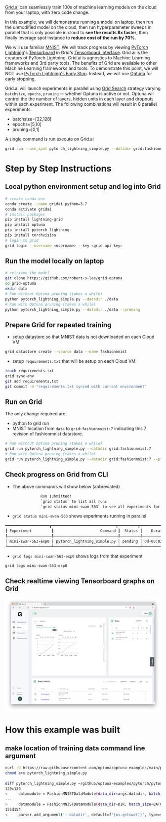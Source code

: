 [Grid.ai](https://www.grid.ai) can seamlessly train 100s of machine learning models on the cloud from your laptop, with zero code change.  

In this example, we will demonstrate running a model on laptop, then run the unmodified model on the cloud, then run hyperparameter sweeps in parallel that is only possible in cloud to **see the results 8x faster**, then finally leverage spot instance to **reduce cost of the run by 70%**. 

We will use familiar [MNIST](http://yann.lecun.com/exdb/mnist/).
We will track progress by viewing [PyTorch Lightning](https://www.pytorchlightning.ai)'s [Tensorboard](https://pytorch-lightning.readthedocs.io/en/stable/api/pytorch_lightning.loggers.tensorboard.html) in Grid's [Tensorboard interface](https://docs.grid.ai/products/run-run-and-sweep-github-files/metrics-charts#tensorboard).
Grid.ai is the creators of PyTorch Lightning.  Grid.ai is agnostics to Machine Learning frameworks and 3rd party tools.
The benefits of Grid are available to other Machine Learning frameworks and tools.
To demonstrate this point, we will NOT use [PyTorch Lightning's Early Stop](https://medium.com/pytorch/pytorch-lightning-1-3-lightning-cli-pytorch-profiler-improved-early-stopping-6e0ffd8deb29).
Instead, we will use [Optuna](https://optuna.org) for early stopping.

 
Grid.ai will launch experiments in parallel using [Grid Search](https://docs.grid.ai/products/run-run-and-sweep-github-files/sweep-syntax) strategy varying `batchsize`, `epochs`, `pruning` -- whether Optuna is active or not. Optuna will control the the number of layers, hidden units in each layer and dropouts within each experiment.  The following combinations will result in 8 parallel experiments.

- batchsize=[32,128]
- epochs=[5,10]
- pruning=[0,1]

A single command is run execute on Grid.ai
``` bash
grid run --use_spot pytorch_lightning_simple.py --datadir grid:fashionmnist:7 --pruning="[0,1]"  --batchsize="[32,128]" --epochs="[5,10]"
```

# Step by Step Instructions

## Local python environment setup and log into Grid

```bash
# create conda env
conda create --name gridai python=3.7
conda activate gridai
# install packages
pip install lightning-grid
pip install optuna
pip install pytorch_lightning
pip install torchvision
# login to grid
grid login --username <username> --key <grid api key>
```

## Run the model locally on laptop  

```bash
# retrieve the model
git clone https://github.com/robert-s-lee/grid-optuna
cd grid-optuna
mkdir data
# Run without Optuna pruning (takes a while)
python pytorch_lightning_simple.py --datadir ./data
# Run with Optuna pruning (takes a while)
python pytorch_lightning_simple.py --datadir ./data --pruning
```

## Prepare Grid for repeated training  

- setup datastore so that MNIST data is not downloaded on each Cloud VM  

```bash
grid datastore create --source data --name fashionmnist 
```

- setup `requirements.txt`  that will be setup on each Cloud VM

```bash
touch requirements.txt
grid sync-env
git add requirements.txt
git commit -m "requirements.txt synced with current environment"
```
        
## Run on Grid

The only change required are:
- python to grid run
- MNIST location from `data` to `grid:fashionmnist:7` indicating this 7 revision of fashionmnist datastore.
  
```bash
# Run without Optuna pruning (takes a while)
grid run pytorch_lightning_simple.py --datadir grid:fashionmnist:7
# Run with Optuna pruning (takes a while)
grid run pytorch_lightning_simple.py --datadir grid:fashionmnist:7 --pruning  
```

## Check progress on Grid from CLI

- The above commands will show below (abbreviated)
  
```bash
                Run submitted!
                `grid status` to list all runs
                `grid status mini-swan-563` to see all experiments for this run
```
- `grid status mini-swan-563` shows experiments running in parallel
  
```bash
━━━━━━━━━━━━━━━━━━━━┳━━━━━━━━━━━━━━━━━━━━━━━━━━━━━┳━━━━━━━━━┳━━━━━━━━━━━━━┳━━━━━━━━━━━━━━━━━━━━━━━━━━┳━━━━━━━━━┓
┃ Experiment         ┃                     Command ┃  Status ┃    Duration ┃                  datadir ┃ pruning ┃
┡━━━━━━━━━━━━━━━━━━━━╇━━━━━━━━━━━━━━━━━━━━━━━━━━━━━╇━━━━━━━━━╇━━━━━━━━━━━━━╇━━━━━━━━━━━━━━━━━━━━━━━━━━╇━━━━━━━━━┩
│ mini-swan-563-exp0 │ pytorch_lightning_simple.py │ pending │ 0d-00:03:36 │ /datastores/fashionmnist │    True │
└────────────────────┴─────────────────────────────┴─────────┴─────────────┴──────────────────────────┴─────────┘
```

- `grid logs mini-swan-563-exp0` shows logs from that experiment

```bash
grid logs mini-swan-563-exp0
```

## Check realtime viewing Tensorboard graphs on Grid

![Grid Tensorboard display](grid-ai-tensorboard.png)

# How this example was built

## make location of training data command line argument 

```bash
curl -O https://raw.githubusercontent.com/optuna/optuna-examples/main/pytorch/pytorch_lightning_simple.py
chmod a+x pytorch_lightning_simple.py

diff pytorch_lightning_simple.py ~/github/optuna-examples/pytorch/pytorch_lightning_simple.py > patchfile.patch
129c129
<     datamodule = FashionMNISTDataModule(data_dir=args.datadir, batch_size=BATCHSIZE)
---
>     datamodule = FashionMNISTDataModule(data_dir=DIR, batch_size=BATCHSIZE)
155d154
<     parser.add_argument('--datadir', default=f'{os.getcwd()}', type=str)
```
